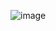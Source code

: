 ![image](https://github.com/AliImamMehdavi/DubizzleMarketAnalysis/assets/58447569/944c3fdb-f006-4c2b-a2e7-abf3accbe558)
